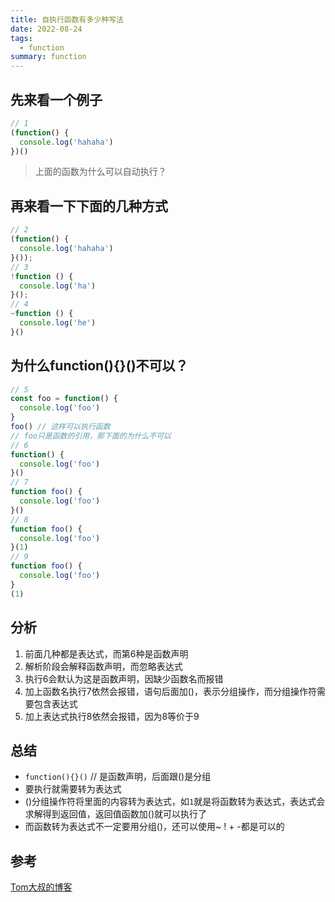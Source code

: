 ```yaml
---
title: 自执行函数有多少种写法
date: 2022-08-24
tags:
  - function
summary: function
---
```

## 先来看一个例子
```javascript
// 1
(function() {
  console.log('hahaha')
})()
```
> 上面的函数为什么可以自动执行？
## 再来看一下下面的几种方式
```javascript
// 2
(function() {
  console.log('hahaha')
}());
// 3
!function () {
  console.log('ha')
}();
// 4
~function () {
  console.log('he')
}()
```
## 为什么function(){}()不可以？
```javascript
// 5
const foo = function() {
  console.log('foo')
}
foo() // 这样可以执行函数
// foo只是函数的引用，那下面的为什么不可以
// 6
function() {
  console.log('foo')
}()
// 7
function foo() {
  console.log('foo')
}()
// 8
function foo() {
  console.log('foo')
}(1)
// 9
function foo() {
  console.log('foo')
}
(1)
```
## 分析
1. 前面几种都是表达式，而第6种是函数声明
2. 解析阶段会解释函数声明，而忽略表达式
3. 执行6会默认为这是函数声明，因缺少函数名而报错
4. 加上函数名执行7依然会报错，语句后面加()，表示分组操作，而分组操作符需要包含表达式
5. 加上表达式执行8依然会报错，因为8等价于9
## 总结
* `function(){}()` // 是函数声明，后面跟()是分组
* 要执行就需要转为表达式
* ()分组操作符将里面的内容转为表达式，如`1`就是将函数转为表达式，表达式会求解得到返回值，返回值函数加()就可以执行了
* 而函数转为表达式不一定要用分组()，还可以使用~ ! + -都是可以的

## 参考
[Tom大叔的博客](https://www.cnblogs.com/TomXu/archive/2011/12/31/2289423.html)
